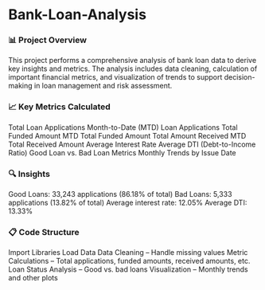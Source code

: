 # Bank-Loan-Analysis
### 📊 Project Overview
This project performs a comprehensive analysis of bank loan data to derive key insights and metrics.
The analysis includes data cleaning, calculation of important financial metrics, 
and visualization of trends to support decision-making in loan management and risk assessment.
### 📈 Key Metrics Calculated
Total Loan Applications
Month-to-Date (MTD) Loan Applications
Total Funded Amount
MTD Total Funded Amount
Total Amount Received
MTD Total Received Amount
Average Interest Rate
Average DTI (Debt-to-Income Ratio)
Good Loan vs. Bad Loan Metrics
Monthly Trends by Issue Date
### 🔍 Insights
Good Loans: 33,243 applications (86.18% of total)
Bad Loans: 5,333 applications (13.82% of total)
Average interest rate: 12.05%
Average DTI: 13.33%
### 📋 Code Structure
Import Libraries
Load Data
Data Cleaning – Handle missing values
Metric Calculations – Total applications, funded amounts, received amounts, etc.
Loan Status Analysis – Good vs. bad loans
Visualization – Monthly trends and other plots
